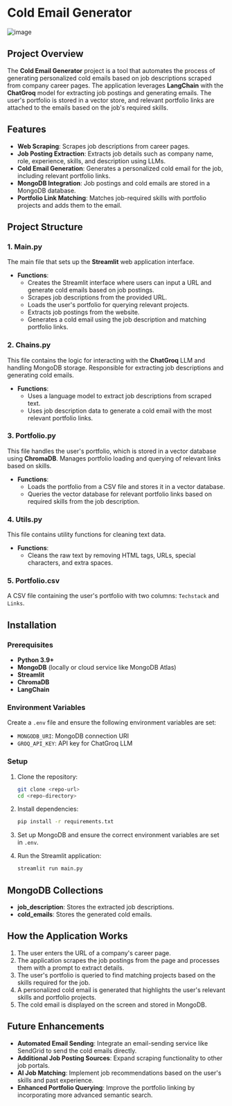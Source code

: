 # Cold Email Generator

![image](https://github.com/user-attachments/assets/dfe0344d-5c6c-432b-9dcb-0aa3967a9a14)

## Project Overview

The **Cold Email Generator** project is a tool that automates the process of generating personalized cold emails based on job descriptions scraped from company career pages. The application leverages **LangChain** with the **ChatGroq** model for extracting job postings and generating emails. The user's portfolio is stored in a vector store, and relevant portfolio links are attached to the emails based on the job's required skills.


## Features

- **Web Scraping**: Scrapes job descriptions from career pages.
- **Job Posting Extraction**: Extracts job details such as company name, role, experience, skills, and description using LLMs.
- **Cold Email Generation**: Generates a personalized cold email for the job, including relevant portfolio links.
- **MongoDB Integration**: Job postings and cold emails are stored in a MongoDB database.
- **Portfolio Link Matching**: Matches job-required skills with portfolio projects and adds them to the email.

## Project Structure

### 1. **Main.py**
The main file that sets up the **Streamlit** web application interface.

- **Functions**:
  - Creates the Streamlit interface where users can input a URL and generate cold emails based on job postings.
  - Scrapes job descriptions from the provided URL.
  - Loads the user's portfolio for querying relevant projects.
  - Extracts job postings from the website.
  - Generates a cold email using the job description and matching portfolio links.

### 2. **Chains.py**
This file contains the logic for interacting with the **ChatGroq** LLM and handling MongoDB storage. Responsible for extracting job descriptions and generating cold emails.
  
- **Functions**:
  - Uses a language model to extract job descriptions from scraped text.
  - Uses job description data to generate a cold email with the most relevant portfolio links.

### 3. **Portfolio.py**
This file handles the user's portfolio, which is stored in a vector database using **ChromaDB**. Manages portfolio loading and querying of relevant links based on skills.
  
- **Functions**:
  - Loads the portfolio from a CSV file and stores it in a vector database.
  - Queries the vector database for relevant portfolio links based on required skills from the job description.

### 4. **Utils.py**
This file contains utility functions for cleaning text data.

- **Functions**:
  - Cleans the raw text by removing HTML tags, URLs, special characters, and extra spaces.

### 5. **Portfolio.csv**
A CSV file containing the user's portfolio with two columns: `Techstack` and `Links`.
## Installation

### Prerequisites

- **Python 3.9+**
- **MongoDB** (locally or cloud service like MongoDB Atlas)
- **Streamlit**
- **ChromaDB**
- **LangChain**

### Environment Variables

Create a `.env` file and ensure the following environment variables are set:

- `MONGODB_URI`: MongoDB connection URI
- `GROQ_API_KEY`: API key for ChatGroq LLM

### Setup

1. Clone the repository:
    ```bash
    git clone <repo-url>
    cd <repo-directory>
    ```

2. Install dependencies:
    ```bash
    pip install -r requirements.txt
    ```

3. Set up MongoDB and ensure the correct environment variables are set in `.env`.

4. Run the Streamlit application:
    ```bash
    streamlit run main.py
    ```

## MongoDB Collections

- **job_description**: Stores the extracted job descriptions.
- **cold_emails**: Stores the generated cold emails.


## How the Application Works

1. The user enters the URL of a company's career page.
2. The application scrapes the job postings from the page and processes them with a prompt to extract details.
3. The user's portfolio is queried to find matching projects based on the skills required for the job.
4. A personalized cold email is generated that highlights the user's relevant skills and portfolio projects.
5. The cold email is displayed on the screen and stored in MongoDB.

## Future Enhancements

- **Automated Email Sending**: Integrate an email-sending service like SendGrid to send the cold emails directly.
- **Additional Job Posting Sources**: Expand scraping functionality to other job portals.
- **AI Job Matching**: Implement job recommendations based on the user's skills and past experience.
- **Enhanced Portfolio Querying**: Improve the portfolio linking by incorporating more advanced semantic search.
